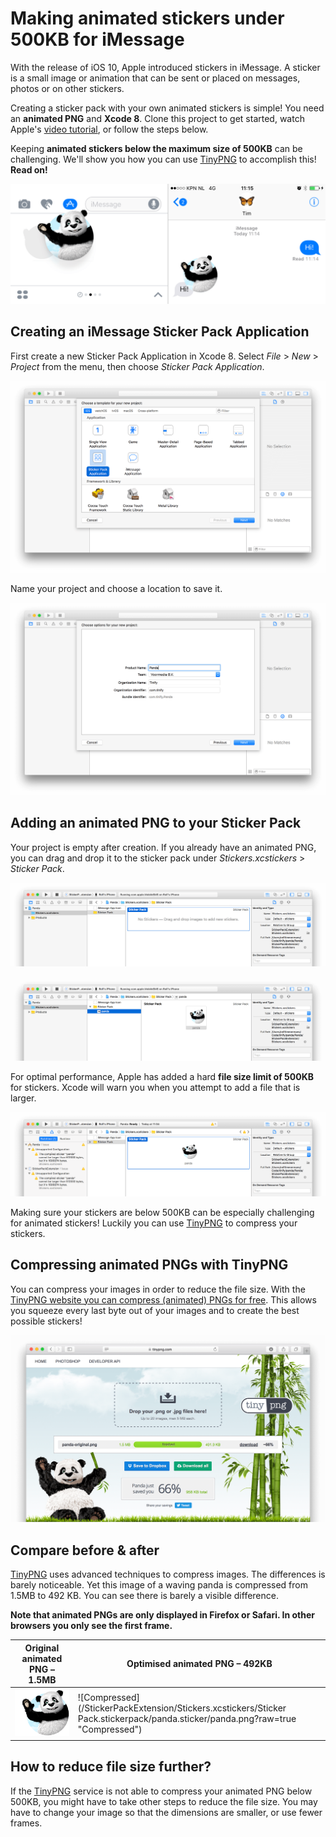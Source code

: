 # Making animated stickers under 500KB for iMessage

With the release of iOS 10, Apple introduced stickers in iMessage. A sticker is
a small image or animation that can be sent or placed on messages, photos or on
other stickers.

Creating a sticker pack with your own animated stickers is simple! You need an
**animated PNG** and **Xcode 8**.
Clone this project to get started, watch Apple's
[video tutorial](https://developer.apple.com/videos/play/tutorials/building-sticker-packs/),
or follow the steps below.

Keeping **animated stickers below the maximum size of 500KB** can be
challenging. We'll show you how you can use [TinyPNG](https://tinypng.com) to accomplish this! **Read on!**

![iMessage panda sticker](/Screenshots/sticker-example.png?raw=true "iMessage panda sticker")

## Creating an iMessage Sticker Pack Application

First create a new Sticker Pack Application in Xcode 8. Select *File* > *New* >
*Project* from the menu, then choose *Sticker Pack Application*.

![Create new project, step 1](/Screenshots/new-project-1.png?raw=true "Create new project, step 1")

Name your project and choose a location to save it.

![Create new project, step 2](/Screenshots/new-project-2.png?raw=true "Create new project, step 2")

## Adding an animated PNG to your Sticker Pack

Your project is empty after creation. If you already have an animated PNG, you
can drag and drop it to the sticker pack under *Stickers.xcstickers* > *Sticker
Pack*.

![Empty project](/Screenshots/project-empty.png?raw=true "Empty project")

![Drag and drop sticker](/Screenshots/project-panda.png?raw=true "Drag and drop sticker")

For optimal performance, Apple has added a hard **file size limit of 500KB**
for stickers. Xcode will warn you when you attempt to add a file that is larger.

![Error when over 500KB](/Screenshots/project-too-large.png?raw=true "Error when over 500KB")

Making sure your stickers are below 500KB can be especially challenging for
animated stickers! Luckily you can use [TinyPNG](https://tinypng.com) to compress your stickers.

## Compressing animated PNGs with TinyPNG

You can compress your images in order to reduce the file size. With the
[TinyPNG website you can compress (animated) PNGs for free](https://tinypng.com).
This allows you squeeze every last byte out of your images and to create the
best possible stickers!

![APNG is now under 500KB](/Screenshots/tinypng-compression.png?raw=true "APNG is now under 500KB")

## Compare before & after

[TinyPNG](https://tinypng.com) uses advanced techniques to compress images. The differences is barely
noticeable. Yet this image of a waving panda is compressed from 1.5MB to 492 KB.
You can see there is barely a visible difference.

**Note that animated PNGs are only displayed in Firefox or Safari. In other
browsers you only see the first frame.**

Original animated PNG – 1.5MB | Optimised animated PNG – 492KB
----------------------------- | ------------------------------
![Original](/Source/panda-original.png?raw=true "Original") | ![Compressed](/StickerPackExtension/Stickers.xcstickers/Sticker Pack.stickerpack/panda.sticker/panda.png?raw=true "Compressed")

## How to reduce file size further?

If the [TinyPNG](https://tinypng.com) service is not able to compress your animated PNG below 500KB,
you might have to take other steps to reduce the file size. You may have to
change your image so that the dimensions are smaller, or use fewer frames.
